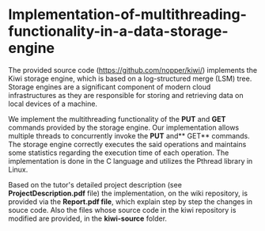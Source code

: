 # Implementation-of-multithreading-functionality-in-a-data-storage-engine

The provided source code (https://github.com/nopper/kiwi/) implements the Kiwi storage engine, which is based on a log-structured merge (LSM) tree. Storage engines are a significant component of modern cloud infrastructures as they are responsible for storing and retrieving data on local devices of a machine.

We implement the multithreading functionality of the **PUT** and **GET** commands provided by the storage engine. Our implementation allows multiple threads to concurrently invoke the **PUT** and** GET** commands. The storage engine correctly executes the said operations and maintains some statistics regarding the execution time of each operation. The implementation is done in the C language and utilizes the Pthread library in Linux.

Based on the tutor's detailed project description (see **ProjectDescription.pdf** file)
the implementation, on the wiki repository, is provided via the **Report.pdf file**, which explain step by step the changes in souce code. Also the files whose source code in the kiwi repository is modified
are provided, in the **kiwi-source** folder.

